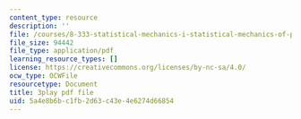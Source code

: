 ```yaml
---
content_type: resource
description: ''
file: /courses/8-333-statistical-mechanics-i-statistical-mechanics-of-particles-fall-2013/5a4e8b6bc1fb2d63c43e4e6274d66854_Y59FgktB4uQ.pdf
file_size: 94442
file_type: application/pdf
learning_resource_types: []
license: https://creativecommons.org/licenses/by-nc-sa/4.0/
ocw_type: OCWFile
resourcetype: Document
title: 3play pdf file
uid: 5a4e8b6b-c1fb-2d63-c43e-4e6274d66854
---
```

